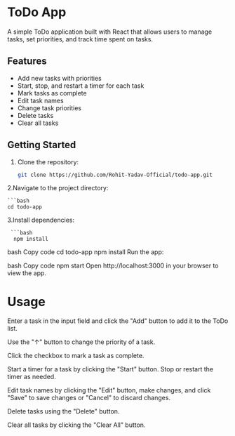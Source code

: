 # ToDo App

A simple ToDo application built with React that allows users to manage tasks, set priorities, and track time spent on tasks.

## Features

- Add new tasks with priorities
- Start, stop, and restart a timer for each task
- Mark tasks as complete
- Edit task names
- Change task priorities
- Delete tasks
- Clear all tasks

## Getting Started

1. Clone the repository:

   ```bash
   git clone https://github.com/Rohit-Yadav-Official/todo-app.git

2.Navigate to the project directory:

    ```bash
    cd todo-app
3.Install dependencies:   

     ```bash
      npm install




bash
Copy code
cd todo-app
npm install
Run the app:

bash
Copy code
npm start
Open http://localhost:3000 in your browser to view the app.

# Usage
Enter a task in the input field and click the "Add" button to add it to the ToDo list.

Use the "↑" button to change the priority of a task.

Click the checkbox to mark a task as complete.

Start a timer for a task by clicking the "Start" button. Stop or restart the timer as needed.

Edit task names by clicking the "Edit" button, make changes, and click "Save" to save changes or "Cancel" to discard changes.

Delete tasks using the "Delete" button.

Clear all tasks by clicking the "Clear All" button.
